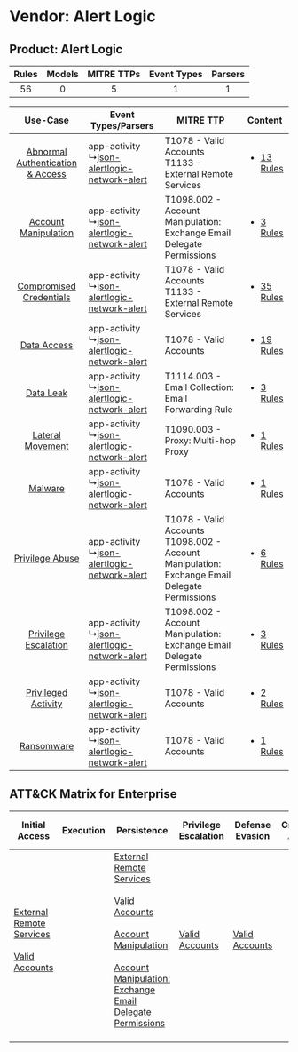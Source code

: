 Vendor: Alert Logic
===================
Product: Alert Logic
--------------------
| Rules | Models | MITRE TTPs | Event Types | Parsers |
|:-----:|:------:|:----------:|:-----------:|:-------:|
|  56   |   0    |     5      |      1      |    1    |

|    Use-Case    | Event Types/Parsers    | MITRE TTP    | Content    |
|:----:| ---- | ---- | ---- |
| [Abnormal Authentication & Access](../../../UseCases/uc_abnormal_authentication_&_access.md) |  app-activity<br> ↳[json-alertlogic-network-alert](Ps/pC_jsonalertlogicnetworkalert.md)<br> | T1078 - Valid Accounts<br>T1133 - External Remote Services<br>    | [<ul><li>13 Rules</li></ul>](RM/r_m_alert_logic_alert_logic_Abnormal_Authentication_&_Access.md) |
|    [Account Manipulation](../../../UseCases/uc_account_manipulation.md)    |  app-activity<br> ↳[json-alertlogic-network-alert](Ps/pC_jsonalertlogicnetworkalert.md)<br> | T1098.002 - Account Manipulation: Exchange Email Delegate Permissions<br>    | [<ul><li>3 Rules</li></ul>](RM/r_m_alert_logic_alert_logic_Account_Manipulation.md)    |
|          [Compromised Credentials](../../../UseCases/uc_compromised_credentials.md)          |  app-activity<br> ↳[json-alertlogic-network-alert](Ps/pC_jsonalertlogicnetworkalert.md)<br> | T1078 - Valid Accounts<br>T1133 - External Remote Services<br>    | [<ul><li>35 Rules</li></ul>](RM/r_m_alert_logic_alert_logic_Compromised_Credentials.md)          |
|    [Data Access](../../../UseCases/uc_data_access.md)    |  app-activity<br> ↳[json-alertlogic-network-alert](Ps/pC_jsonalertlogicnetworkalert.md)<br> | T1078 - Valid Accounts<br>    | [<ul><li>19 Rules</li></ul>](RM/r_m_alert_logic_alert_logic_Data_Access.md)    |
|    [Data Leak](../../../UseCases/uc_data_leak.md)    |  app-activity<br> ↳[json-alertlogic-network-alert](Ps/pC_jsonalertlogicnetworkalert.md)<br> | T1114.003 - Email Collection: Email Forwarding Rule<br>    | [<ul><li>3 Rules</li></ul>](RM/r_m_alert_logic_alert_logic_Data_Leak.md)    |
|    [Lateral Movement](../../../UseCases/uc_lateral_movement.md)    |  app-activity<br> ↳[json-alertlogic-network-alert](Ps/pC_jsonalertlogicnetworkalert.md)<br> | T1090.003 - Proxy: Multi-hop Proxy<br>    | [<ul><li>1 Rules</li></ul>](RM/r_m_alert_logic_alert_logic_Lateral_Movement.md)    |
|    [Malware](../../../UseCases/uc_malware.md)    |  app-activity<br> ↳[json-alertlogic-network-alert](Ps/pC_jsonalertlogicnetworkalert.md)<br> | T1078 - Valid Accounts<br>    | [<ul><li>1 Rules</li></ul>](RM/r_m_alert_logic_alert_logic_Malware.md)    |
|    [Privilege Abuse](../../../UseCases/uc_privilege_abuse.md)    |  app-activity<br> ↳[json-alertlogic-network-alert](Ps/pC_jsonalertlogicnetworkalert.md)<br> | T1078 - Valid Accounts<br>T1098.002 - Account Manipulation: Exchange Email Delegate Permissions<br> | [<ul><li>6 Rules</li></ul>](RM/r_m_alert_logic_alert_logic_Privilege_Abuse.md)    |
|    [Privilege Escalation](../../../UseCases/uc_privilege_escalation.md)    |  app-activity<br> ↳[json-alertlogic-network-alert](Ps/pC_jsonalertlogicnetworkalert.md)<br> | T1098.002 - Account Manipulation: Exchange Email Delegate Permissions<br>    | [<ul><li>3 Rules</li></ul>](RM/r_m_alert_logic_alert_logic_Privilege_Escalation.md)    |
|    [Privileged Activity](../../../UseCases/uc_privileged_activity.md)    |  app-activity<br> ↳[json-alertlogic-network-alert](Ps/pC_jsonalertlogicnetworkalert.md)<br> | T1078 - Valid Accounts<br>    | [<ul><li>2 Rules</li></ul>](RM/r_m_alert_logic_alert_logic_Privileged_Activity.md)    |
|    [Ransomware](../../../UseCases/uc_ransomware.md)    |  app-activity<br> ↳[json-alertlogic-network-alert](Ps/pC_jsonalertlogicnetworkalert.md)<br> | T1078 - Valid Accounts<br>    | [<ul><li>1 Rules</li></ul>](RM/r_m_alert_logic_alert_logic_Ransomware.md)    |

ATT&CK Matrix for Enterprise
----------------------------
| Initial Access                                                                                                                                   | Execution | Persistence                                                                                                                                                                                                                                                                                                                                 | Privilege Escalation                                                | Defense Evasion                                                     | Credential Access | Discovery | Lateral Movement | Collection                                                                                                                                                            | Command and Control                                                                                                                       | Exfiltration | Impact |
| ------------------------------------------------------------------------------------------------------------------------------------------------ | --------- | ------------------------------------------------------------------------------------------------------------------------------------------------------------------------------------------------------------------------------------------------------------------------------------------------------------------------------------------- | ------------------------------------------------------------------- | ------------------------------------------------------------------- | ----------------- | --------- | ---------------- | --------------------------------------------------------------------------------------------------------------------------------------------------------------------- | ----------------------------------------------------------------------------------------------------------------------------------------- | ------------ | ------ |
| [External Remote Services](https://attack.mitre.org/techniques/T1133)<br><br>[Valid Accounts](https://attack.mitre.org/techniques/T1078)<br><br> |           | [External Remote Services](https://attack.mitre.org/techniques/T1133)<br><br>[Valid Accounts](https://attack.mitre.org/techniques/T1078)<br><br>[Account Manipulation](https://attack.mitre.org/techniques/T1098)<br><br>[Account Manipulation: Exchange Email Delegate Permissions](https://attack.mitre.org/techniques/T1098/002)<br><br> | [Valid Accounts](https://attack.mitre.org/techniques/T1078)<br><br> | [Valid Accounts](https://attack.mitre.org/techniques/T1078)<br><br> |                   |           |                  | [Email Collection](https://attack.mitre.org/techniques/T1114)<br><br>[Email Collection: Email Forwarding Rule](https://attack.mitre.org/techniques/T1114/003)<br><br> | [Proxy: Multi-hop Proxy](https://attack.mitre.org/techniques/T1090/003)<br><br>[Proxy](https://attack.mitre.org/techniques/T1090)<br><br> |              |        |